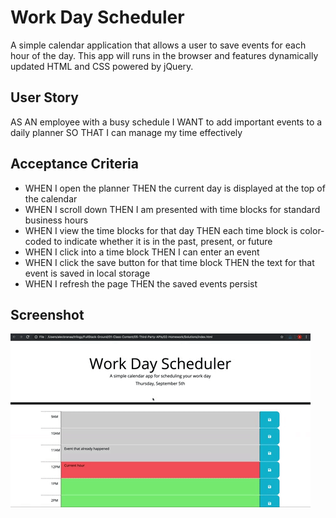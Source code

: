 # Work Day Scheduler
A simple calendar application that allows a user to save events for each hour of the day. This app will runs in the browser and features dynamically updated HTML and CSS powered by jQuery.

## User Story
AS AN employee with a busy schedule
I WANT to add important events to a daily planner
SO THAT I can manage my time effectively

## Acceptance Criteria
- WHEN I open the planner
  THEN the current day is displayed at the top of the calendar
- WHEN I scroll down
  THEN I am presented with time blocks for standard business hours
- WHEN I view the time blocks for that day
  THEN each time block is color-coded to indicate whether it is in the past, present, or future
- WHEN I click into a time block
  THEN I can enter an event
- WHEN I click the save button for that time block
  THEN the text for that event is saved in local storage
- WHEN I refresh the page
  THEN the saved events persist

## Screenshot 
<img src="./assets/images/work-day-scheduler.gif" />
